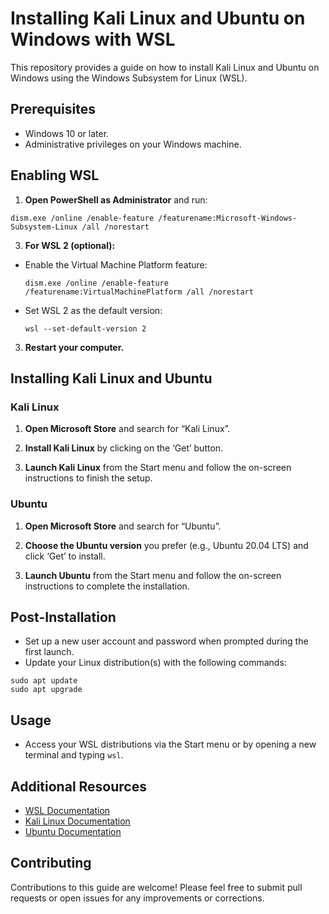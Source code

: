 # Installing Kali Linux and Ubuntu on Windows with WSL

This repository provides a guide on how to install Kali Linux and Ubuntu on Windows using the Windows Subsystem for Linux (WSL).

## Prerequisites

- Windows 10 or later.
- Administrative privileges on your Windows machine.

## Enabling WSL

1. **Open PowerShell as Administrator** and run:
```
dism.exe /online /enable-feature /featurename:Microsoft-Windows-Subsystem-Linux /all /norestart
```


3. **For WSL 2 (optional):** 
- Enable the Virtual Machine Platform feature:
  ```
  dism.exe /online /enable-feature /featurename:VirtualMachinePlatform /all /norestart
  ```
- Set WSL 2 as the default version:
  ```
  wsl --set-default-version 2
  ```

3. **Restart your computer.**

## Installing Kali Linux and Ubuntu

### Kali Linux

1. **Open Microsoft Store** and search for “Kali Linux”.

2. **Install Kali Linux** by clicking on the ‘Get’ button.

3. **Launch Kali Linux** from the Start menu and follow the on-screen instructions to finish the setup.

### Ubuntu

1. **Open Microsoft Store** and search for “Ubuntu”.

2. **Choose the Ubuntu version** you prefer (e.g., Ubuntu 20.04 LTS) and click ‘Get’ to install.

3. **Launch Ubuntu** from the Start menu and follow the on-screen instructions to complete the installation.

## Post-Installation

- Set up a new user account and password when prompted during the first launch.
- Update your Linux distribution(s) with the following commands:
```
sudo apt update
sudo apt upgrade
```

## Usage

- Access your WSL distributions via the Start menu or by opening a new terminal and typing `wsl`.

## Additional Resources

- [WSL Documentation](https://docs.microsoft.com/en-us/windows/wsl/)
- [Kali Linux Documentation](https://www.kali.org/docs/)
- [Ubuntu Documentation](https://ubuntu.com/tutorials/command-line-for-beginners)

## Contributing

Contributions to this guide are welcome! Please feel free to submit pull requests or open issues for any improvements or corrections.

